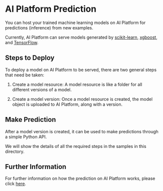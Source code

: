 # AI Platform Prediction

You can host your trained machine learning models on AI Platform for predictions (inference) from new examples.

Currently, AI Platform can serve models generated by [scikit-learn](https://scikit-learn.org), [xgboost](https://xgboost.readthedocs.io/en/latest/),
and [TensorFlow](https://www.tensorflow.org).

## Steps to Deploy

To deploy a model on AI Platform to be served, there are two general steps that need be taken:

1. Create a model resource: A model resource is like a folder for all different versions of a model.

2. Create a model version: Once a model resource is created, the model object is uploaded to AI Platform, 
along with a version. 


## Make Prediction

After a model version is created, it can be used to make predictions through a simple Python API.

We will show the details of all the required steps in the samples in this directory.

## Further Information

For further information on how the prediction on AI Platform works, please click [here](https://cloud.google.com/ml-engine/docs/tensorflow/prediction-overview).
